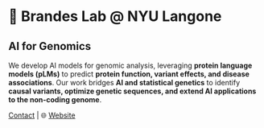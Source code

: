 # 🧬 Brandes Lab @ NYU Langone

## AI for Genomics

We develop AI models for genomic analysis, leveraging **protein language models (pLMs)** to predict **protein function, variant effects, and disease associations**. Our work bridges **AI and statistical genetics** to identify **causal variants, optimize genetic sequences, and extend AI applications to the non-coding genome**.  

[Contact](nadav.brandes@nyulangone.org) | 🌐 [Website](https://brandeslab.org)

